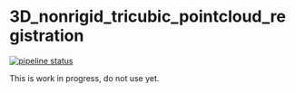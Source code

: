 # 3D_nonrigid_tricubic_pointcloud_registration

[![pipeline status](https://gitlab-intern.ait.ac.at/as/general/ros/pc_sensor_calib/badges/main/pipeline.svg)](https://gitlab-intern.ait.ac.at/as/general/ros/pc_sensor_calib/-/commits/main)

This is work in progress, do not use yet.
